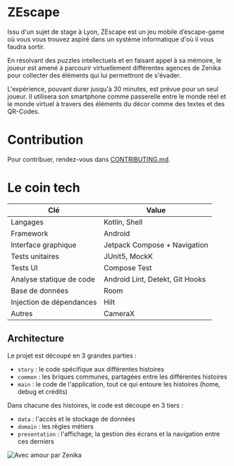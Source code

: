 # ZEscape

Issu d'un sujet de stage à Lyon, ZEscape est un jeu mobile d’escape-game où vous vous trouvez
aspiré dans un système informatique d'où il vous faudra sortir.

En résolvant des puzzles intellectuels et en faisant appel à sa mémoire, le joueur est amené à
parcourir virtuellement différentes agences de Zenika pour collecter des éléments qui lui
permettront de s'évader.

L'expérience, pouvant durer jusqu'à 30 minutes, est prévue pour un seul joueur. Il utilisera
son smartphone comme passerelle entre le monde réel et le monde virtuel à travers des éléments
du décor comme des textes et des QR-Codes.

# Contribution

Pour contribuer, rendez-vous dans [CONTRIBUTING.md](CONTRIBUTING.md).

# Le coin tech

| Clé                      | Value                           |
|--------------------------|---------------------------------|
| Langages                 | Kotlin, Shell                   |
| Framework                | Android                         |
| Interface graphique      | Jetpack Compose + Navigation    |
| Tests unitaires          | JUnit5, MockK                   |
| Tests UI                 | Compose Test                    |
| Analyse statique de code | Android Lint, Detekt, Git Hooks |
| Base de données          | Room                            |
| Injection de dépendances | Hilt                            |
| Autres                   | CameraX                         |

## Architecture

Le projet est découpé en 3 grandes parties :

- `story` : le code spécifique aux différentes histoires
- `common` : les briques communes, partagées entre les différentes histoires
- `main` : le code de l'application, tout ce qui entoure les histoires (home, debug et crédits)

Dans chacune des histoires, le code est découpé en 3 tiers :

- `data` : l'accès et le stockage de données
- `domain` : les règles métiers
- `presentation` : l'affichage, la gestion des écrans et la navigation entre ces derniers

![Avec amour par Zenika](https://img.shields.io/badge/Avec%20%E2%9D%A4%EF%B8%8F%20par-Zenika-b51432.svg?link=https://oss.zenika.com)
